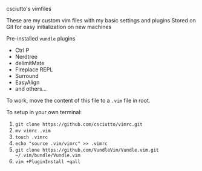 csciutto's vimfiles

These are my custom vim files with my basic settings and plugins
Stored on Git for easy initialization on new machines

Pre-installed `vundle` plugins
- Ctrl P
- Nerdtree
- delimitMate
- Fireplace REPL
- Surround
- EasyAlign
- and others...

To work, move the content of this file to a `.vim` file in root.

To setup in your own terminal:
1. `git clone https://github.com/csciutto/vimrc.git`
2. `mv vimrc .vim`
3. `touch .vimrc`
4. `echo "source .vim/vimrc" >> .vimrc`
5. `git clone https://github.com/VundleVim/Vundle.vim.git ~/.vim/bundle/Vundle.vim`
6. `vim +PluginInstall +qall`
